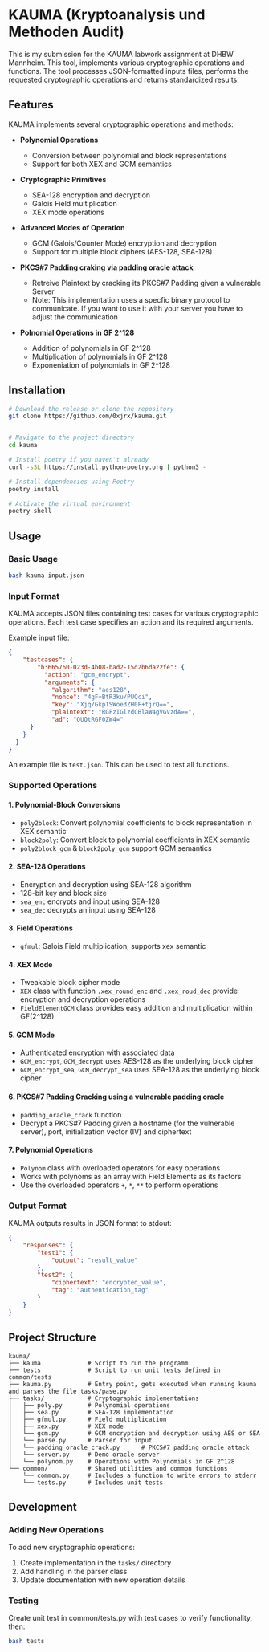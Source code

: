 # KAUMA (Kryptoanalysis und Methoden Audit)

This is my submission for the KAUMA labwork assignment at DHBW Mannheim. This tool, implements various cryptographic operations and functions.
The tool processes JSON-formatted inputs files, performs the requested cryptographic operations and returns standardized results. 

## Features

KAUMA implements several cryptographic operations and methods:

- **Polynomial Operations**
  - Conversion between polynomial and block representations
  - Support for both XEX and GCM semantics

- **Cryptographic Primitives**
  - SEA-128 encryption and decryption
  - Galois Field multiplication
  - XEX mode operations

- **Advanced Modes of Operation**
  - GCM (Galois/Counter Mode) encryption and decryption
  - Support for multiple block ciphers (AES-128, SEA-128)

- **PKCS#7 Padding craking via padding oracle attack**
  - Retreive Plaintext by cracking its PKCS#7 Padding given a vulnerable Server
  - Note: This implementation uses a specfic binary protocol to communicate. If you want to use it with your
  server you have to adjust the communication

- **Polnomial Operations in GF 2^128**
  - Addition of polynomials in GF 2^128
  - Multiplication of polynomials in GF 2^128
  - Exponeniation of polynomials in GF 2^128


## Installation

```bash
# Download the release or clone the repository
git clone https://github.com/0xjrx/kauma.git


# Navigate to the project directory
cd kauma

# Install poetry if you haven't already
curl -sSL https://install.python-poetry.org | python3 -

# Install dependencies using Poetry
poetry install

# Activate the virtual environment
poetry shell

```

## Usage

### Basic Usage

```bash
bash kauma input.json
```

### Input Format

KAUMA accepts JSON files containing test cases for various cryptographic operations. Each test case specifies an action and its required arguments.

Example input file:
```json
{
    "testcases": {
        "b3665760-023d-4b08-bad2-15d2b6da22fe": {
          "action": "gcm_encrypt",
          "arguments": {
            "algorithm": "aes128",
            "nonce": "4gF+BtR3ku/PUQci",
            "key": "Xjq/GkpTSWoe3ZH0F+tjrQ==",
            "plaintext": "RGFzIGlzdCBlaW4gVGVzdA==",
            "ad": "QUQtRGF0ZW4="
      }
    }    
  }
}

```
An example file is `test.json`. This can be used to test all functions.

### Supported Operations

#### 1. Polynomial-Block Conversions
- `poly2block`: Convert polynomial coefficients to block representation in XEX semantic
- `block2poly`: Convert block to polynomial coefficients in XEX semantic
- `poly2block_gcm` & `block2poly_gcm` support GCM semantics

#### 2. SEA-128 Operations
- Encryption and decryption using SEA-128 algorithm
- 128-bit key and block size
- `sea_enc` encrypts and input using SEA-128
- `sea_dec` decrypts an input using SEA-128

#### 3. Field Operations
- `gfmul`: Galois Field multiplication, supports xex semantic

#### 4. XEX Mode
- Tweakable block cipher mode
- `XEX` class with function `.xex_round_enc` and `.xex_roud_dec` provide encryption and decryption operations
- `FieldElementGCM` class provides easy addition and multiplication within GF(2^128)

#### 5. GCM Mode
- Authenticated encryption with associated data
- `GCM_encrypt`, `GCM_decrypt` uses AES-128 as the underlying block cipher
- `GCM_encrypt_sea`, `GCM_decrypt_sea` uses SEA-128 as the underlying block cipher

#### 6. PKCS#7 Padding Cracking using a vulnerable padding oracle
- `padding_oracle_crack` function
- Decrypt a PKCS#7 Padding given a hostname (for the vulnerable server), port, initialization vector (IV) and ciphertext

#### 7. Polynomial Operations
- `Polynom` class with overloaded operators for easy operations
- Works with polynoms as an array with Field Elements as its factors
- Use the overloaded operators `+`, `*`, `**` to perform operations

### Output Format

KAUMA outputs results in JSON format to stdout:

```json
{
    "responses": {
        "test1": {
            "output": "result_value"
        },
        "test2": {
            "ciphertext": "encrypted_value",
            "tag": "authentication_tag"
        }
    }
}
```


## Project Structure

```
kauma/
├── kauma             # Script to run the programm 
├── tests             # Script to run unit tests defined in common/tests
├── kauma.py          # Entry point, gets executed when running kauma and parses the file tasks/pase.py
├── tasks/            # Cryptographic implementations
│   ├── poly.py       # Polynomial operations
│   ├── sea.py        # SEA-128 implementation
│   ├── gfmul.py      # Field multiplication
│   ├── xex.py        # XEX mode
│   └── gcm.py        # GCM encryption and decryption using AES or SEA
│   └── parse.py      # Parser for input
│   └── padding_oracle_crack.py      # PKCS#7 padding oracle attack
│   └── server.py     # Demo oracle server
│   └── polynom.py    # Operations with Polynomials in GF 2^128
└── common/           # Shared utilities and common functions
    └── common.py     # Includes a function to write errors to stderr
    └── tests.py      # Includes unit tests
```

## Development

### Adding New Operations

To add new cryptographic operations:

1. Create implementation in the `tasks/` directory
2. Add handling in the parser class
3. Update documentation with new operation details

### Testing

Create unit test in common/tests.py with test cases to verify functionality, then:

```bash
bash tests
```

